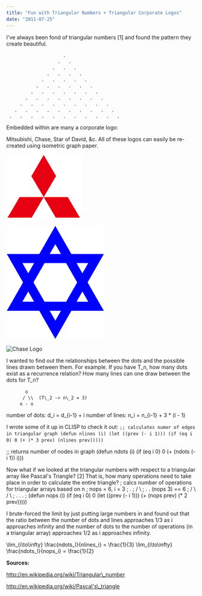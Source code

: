 ```yaml
---
title: "Fun with Triangular Numbers + Triangular Corporate Logos"
date: "2011-07-25"
---
```


I've always been fond of triangular numbers \[1\] and found the pattern they create beautiful.

                         .
                       .   .
                     .   .   .
                   .   .   .   .
                 .   .   .   .   .
               .   .   .   .   .   .
             .   .   .   .   .   .   .
           .   .   .   .   .   .   .   .
         .   .   .   .   .   .   .   .   .
       .   .   .   .   .   .   .   .   .   .
     .   .   .   .   .   .   .   .   .   .   .

Embedded within are many a corporate logo:

Mitsubishi, Chase, Star of David, &c. All of these logos can easily be re-created using isometric graph paper.

![Mitsubishi Triangle Logo](./images/mitsubishi-logo.png "Mitsubishi Logo")

![](./images/star-of-david.png "Star of David / Seal of Solomon")

![Chase Logo](./images/chase-logo.jpg "Chase Logo")

I wanted to find out the relationships between the dots and the possible lines drawn between them. For example. If you have T\_n, how many dots exist as a recurrence relation? How many lines can one draw between the dots for T\_n?

           o
          / \\  (T\_2 -> n\_2 = 3)
         o - o

number of dots: d\_i = d\_{i-1} + i number of lines: n\_i = n\_{i-1} + 3 \* (i - 1)

I wrote some of it up in CLISP to check it out: `;; calculates numer of edges in triangular graph (defun nlines (i) (let ((prev (- i 1))) (if (eq i 0) 0 (+ (* 3 prev) (nlines prev)))))`

;; returns number of nodes in graph (defun ndots (i) (if (eq i 0) 0 (+ (ndots (- i 1)) i)))

Now what if we looked at the triangular numbers with respect to a triangular array like Pascal's Triangle? \[2\] That is, how many operations need to take place in order to calculate the entire triangle? ; calcs number of operations for triangular arrays based on n ; nops = 6, i = 3 ; . ; / \\ ; . . (nops 3) == 6 ; / \\ / \\ ; . . . ; (defun nops (i) (if (eq i 0) 0 (let ((prev (- i 1))) (+ (nops prev) (\* 2 prev)))))

I brute-forced the limit by just putting large numbers in and found out that the ratio between the number of dots and lines approaches 1/3 as i approaches infinity and the number of dots to the number of operations (in a triangular array) approaches 1/2 as i approaches infinity.

\\lim\_{i\\to\\infty} \\frac{ndots\_I}{nlines\_i} = \\frac{1}{3}
\\lim\_{i\\to\\infty} \\frac{ndots\_I}{nops\_i} = \\frac{1}{2}

**Sources:**

http://en.wikipedia.org/wiki/Triangular\_number

http://en.wikipedia.org/wiki/Pascal's\_triangle
